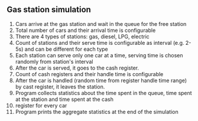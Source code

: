 ## Gas station simulation

1. Cars arrive at the gas station and wait in the queue for the free station
2. Total number of cars and their arrival time is configurable
3. There are 4 types of stations: gas, diesel, LPG, electric
4. Count of stations and their serve time is configurable as interval (e.g. 2-5s) and can be different for each type
5. Each station can serve only one car at a time, serving time is chosen randomly from station's interval
6. After the car is served, it goes to the cash register.
7. Count of cash registers and their handle time is configurable
8. After the car is handled (random time from register handle time range) by cast register, it leaves the station.
9. Program collects statistics about the time spent in the queue, time spent at the station and time spent at the cash
10. register for every car
11. Program prints the aggregate statistics at the end of the simulation
